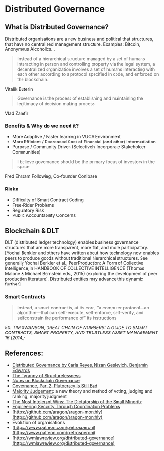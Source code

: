 # Distributed Governance

## What is Distributed Governance?

Distributed organisations are a new business and political that structures, that have no centralised management structure. Examples: Bitcoin, Anonymous Alcoholics...

> Instead of a hierarchical structure managed by a set of humans interacting in person and controlling property via the legal system, a decentralized organization involves a set of humans interacting with each other according to a protocol specified in code, and enforced on the blockchain.

Vitalik Buterin

> Governance is the process of establishing and maintaining the legitimacy of decision making process

Vlad Zamfir

### Benefits & Why do we need it?

* More Adaptive / Faster learning in VUCA Environment
* More Efficient / Decreased Cost of Financial \(and other\) Intermediation
* Purpose / Community Driven \(Selectively Incorporate Stakeholder Communities\)

> I believe governance should be the primary focus of investors in the space

Fred Ehrsam Following, Co-founder Conibase

### Risks

* Difficulty of Smart Contract Coding
* Free-Rider Problems
* Regulatory Risk
* Public Accountability Concerns

## Blockchain & DLT

DLT \(distributed ledger technology\) enables business governance structures that are more transparent, more flat, and more participatory. \[Yochai Benkler and others have written about how technology now enables peers to produce goods without traditional hierarchical structures. See generally Yochai Benkler et al., PeerProduction: A Form of Collective Intelligence,in HANDBOOK OF COLLECTIVE INTELLIGENCE \(Thomas Malone & Michael Bernstein eds., 2015\) \(exploring the development of peer production literature\). Distributed entities may advance this dynamic further\]

### Smart Contracts

> Instead, a smart contract is, at its core, “a computer protocol—an algorithm—that can self-execute, self-enforce, self-verify, and selfconstrain the performance of” its instructions.

_50. TIM SWANSON, GREAT CHAIN OF NUMBERS: A GUIDE TO SMART CONTRACTS, SMART PROPERTY, AND TRUSTLESS ASSET MANAGEMENT 16 \(2014\);_ 

## References:

* [Distributed Governance by Carla Reyes, Nizan Geslevich, Benjamin Edwards](https://poseidon01.ssrn.com/delivery.php?ID=969069125111072016017067108120098124096013037044021004025111068026065123018011126072011019010100011037017024078102088026098116024072012082004022105112085095122018028064037045093103075012105017086127116072010097076066111076006108122118025072116025090095&EXT=pdf)
* [The Tyranny of Structurelessness](https://static1.squarespace.com/static/555557d5e4b0cc5c1ed71116/t/57e03ffb20099ef5d08202a6/1474314240758/TyrannyStructureless.pdf)
* [Notes on Blockchain Governance](https://vitalik.ca/general/2017/12/17/voting.html)
* [Governance, Part 2: Plutocracy Is Still Bad](https://vitalik.ca/general/2018/03/28/plutocracy.html)
* [Majority Judgement](https://mitpress.mit.edu/books/majority-judgment): a new theory and method of voting, judging and ranking, majority judgment
* [The Most Intolerant Wins: The Dictatorship of the Small Minority](https://medium.com/incerto/the-most-intolerant-wins-the-dictatorship-of-the-small-minority-3f1f83ce4e15)
* [Engineering Security Through Coordination Problems](https://vitalik.ca/general/2017/05/08/coordination_problems.html)
* [https://github.com/aragon/aragon-monthly](https://github.com/aragon/aragon-monthly)
* Evolution of organisations
* [https://www.patreon.com/pietrosperoni](https://www.patreon.com/pietrosperoni)
* [https://wmlawreview.org/distributed-governance](https://wmlawreview.org/distributed-governance)



